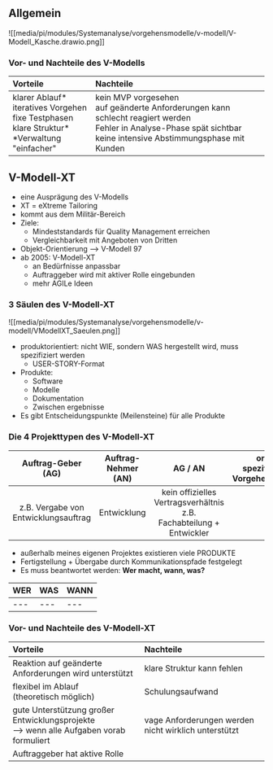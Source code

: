 ## Allgemein
![[media/pi/modules/Systemanalyse/vorgehensmodelle/v-modell/V-Modell_Kasche.drawio.png]]  
### Vor- und Nachteile des V-Modells
| Vorteile | Nachteile |
| :------- | :-------- |
| klarer Ablauf*<br>iteratives Vorgehen<br>fixe Testphasen<br>klare Struktur*<br>\*Verwaltung "einfacher" | kein MVP vorgesehen<br>auf geänderte Anforderungen kann schlecht reagiert werden<br>Fehler in Analyse-Phase spät sichtbar<br>keine intensive Abstimmungsphase mit Kunden | 

## V-Modell-XT
- eine Ausprägung des V-Modells
- XT = eXtreme Tailoring
- kommt aus dem Militär-Bereich
- Ziele:
	- Mindeststandards für Quality Management erreichen
	- Vergleichbarkeit mit Angeboten von Dritten
- Objekt-Orientierung --> V-Modell 97
- ab 2005: V-Modell-XT
	- an Bedürfnisse anpassbar
	- Auftraggeber wird mit aktiver Rolle eingebunden
	- mehr AGILe Ideen
### 3 Säulen des V-Modell-XT
![[media/pi/modules/Systemanalyse/vorgehensmodelle/v-modell/VModellXT_Saeulen.png]]
- produktorientiert: nicht WIE, sondern WAS hergestellt wird, muss spezifiziert werden
	- USER-STORY-Format
- Produkte:
	- Software
	- Modelle
	- Dokumentation
	- Zwischen ergebnisse
- Es gibt Entscheidungspunkte (Meilensteine) für alle Produkte

### Die 4 Projekttypen des V-Modell-XT
| Auftrag-Geber<br>(AG) | Auftrag-Nehmer<br>(AN) | AG / AN | orga-spezifisches<br>Vorgehensprojekt |
| :-----: | :-----: | :------: | :------: |
| z.B. Vergabe von Entwicklungsauftrag | Entwicklung | kein offizielles<br>Vertragsverhältnis<br>z.B. Fachabteilung + Entwickler | |
- außerhalb meines eigenen Projektes existieren viele PRODUKTE
- Fertigstellung + Übergabe durch Kommunikationspfade festgelegt
- Es muss beantwortet werden: **Wer macht, wann, was?**

| WER | WAS | WANN |
| :----- | :----- | :------ |
| --- | --- | --- |

### Vor- und Nachteile des V-Modell-XT
| Vorteile | Nachteile | 
| :-------- | :-------- |
| Reaktion auf geänderte Anforderungen wird unterstützt | klare Struktur kann fehlen |
| flexibel im Ablauf<br>(theoretisch möglich) | Schulungsaufwand |
| gute Unterstützung großer Entwicklungsprojekte<br>--> wenn alle Aufgaben vorab formuliert | vage Anforderungen werden nicht wirklich unterstützt |
| Auftraggeber hat aktive Rolle | |
